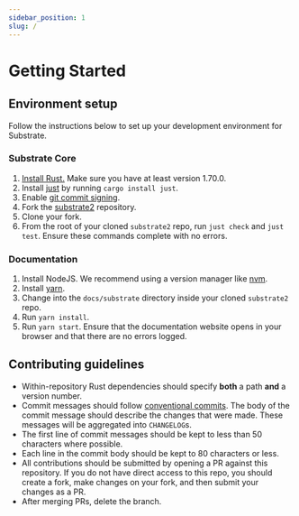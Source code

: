 ```yaml
---
sidebar_position: 1
slug: /
---
```


# Getting Started

## Environment setup

Follow the instructions below to set up your development environment for Substrate.

### Substrate Core

1. [Install Rust.](https://www.rust-lang.org/tools/install) Make sure you have at least version 1.70.0.
1. Install [just](https://github.com/casey/just) by running `cargo install just`.
1. Enable [git commit signing](https://docs.github.com/en/authentication/managing-commit-signature-verification/signing-commits).
1. Fork the [substrate2](https://github.com/substrate-labs/substrate2) repository.
1. Clone your fork.
1. From the root of your cloned `substrate2` repo, run `just check` and `just test`. Ensure these commands complete with no errors.

### Documentation

1. Install NodeJS. We recommend using a version manager like [nvm](https://github.com/nvm-sh/nvm).
1. Install [yarn](https://classic.yarnpkg.com/lang/en/docs/install/).
1. Change into the `docs/substrate` directory inside your cloned `substrate2` repo.
1. Run `yarn install`.
1. Run `yarn start`. Ensure that the documentation website opens in your browser and that there are no errors logged.

## Contributing guidelines

* Within-repository Rust dependencies should specify **both** a path **and** a version number.
* Commit messages should follow [conventional commits](https://www.conventionalcommits.org/en/v1.0.0/).
  The body of the commit message should describe the changes that were made.
  These messages will be aggregated into `CHANGELOG`s.
* The first line of commit messages should be kept to less than 50 characters where possible.
* Each line in the commit body should be kept to 80 characters or less.
* All contributions should be submitted by opening a PR against this repository.
  If you do not have direct access to this repo, you should create a fork, make changes on your fork,
  and then submit your changes as a PR.
* After merging PRs, delete the branch.

